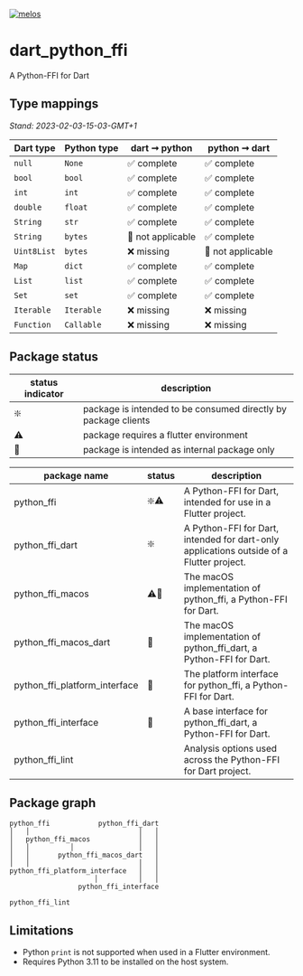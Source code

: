 [![melos](https://img.shields.io/badge/maintained%20with-melos-f700ff.svg?style=flat-square)](https://github.com/invertase/melos)

# dart_python_ffi

A Python-FFI for Dart

## Type mappings

*Stand: 2023-02-03-15-03-GMT+1*

| Dart type   | Python type | dart ➞ python     | python ➞ dart     |
|-------------|-------------|-------------------|-------------------|
| `null`      | `None`      | ✅ complete        | ✅ complete        |
| `bool`      | `bool`      | ✅ complete        | ✅ complete        |
| `int`       | `int`       | ✅ complete        | ✅ complete        |
| `double`    | `float`     | ✅ complete        | ✅ complete        |
| `String`    | `str`       | ✅ complete        | ✅ complete        |
| `String`    | `bytes`     | 🚫 not applicable | ✅ complete        |
| `Uint8List` | `bytes`     | ❌ missing         | 🚫 not applicable |
| `Map`       | `dict`      | ✅ complete        | ✅ complete        |
| `List`      | `list`      | ✅ complete        | ✅ complete        |
| `Set`       | `set`       | ✅ complete        | ✅ complete        |
| `Iterable`  | `Iterable`  | ❌ missing         | ❌ missing         |
| `Function`  | `Callable`  | ❌ missing         | ❌ missing         |

## Package status

| status indicator | description                                                    |
|------------------|----------------------------------------------------------------|
| ❇️               | package is intended to be consumed directly by package clients |
| ⚠️               | package requires a flutter environment                         |
| 🚫               | package is intended as internal package only                   |

| package name                  | status | description                                                                              |
|-------------------------------|--------|------------------------------------------------------------------------------------------|
| python_ffi                    | ❇️⚠️   | A Python-FFI for Dart, intended for use in a Flutter project.                            |
| python_ffi_dart               | ❇️     | A Python-FFI for Dart, intended for dart-only applications outside of a Flutter project. |
| python_ffi_macos              | ⚠️🚫   | The macOS implementation of python_ffi, a Python-FFI for Dart.                           |
| python_ffi_macos_dart         | 🚫     | The macOS implementation of python_ffi_dart, a Python-FFI for Dart.                      |
| python_ffi_platform_interface | 🚫     | The platform interface for python_ffi, a Python-FFI for Dart.                            |
| python_ffi_interface          | 🚫     | A base interface for python_ffi_dart, a Python-FFI for Dart.                             |
| python_ffi_lint               |        | Analysis options used across the Python-FFI for Dart project.                            |

## Package graph

```
python_ffi            python_ffi_dart
│   │                           │   │
│   python_ffi_macos            │   │
│   │          │                │   │
│   │       python_ffi_macos_dart   │
│   │                           │   │
python_ffi_platform_interface   │   │
                     │          │   │
                 python_ffi_interface

python_ffi_lint
```

## Limitations

- Python `print` is not supported when used in a Flutter environment.
- Requires Python 3.11 to be installed on the host system.
